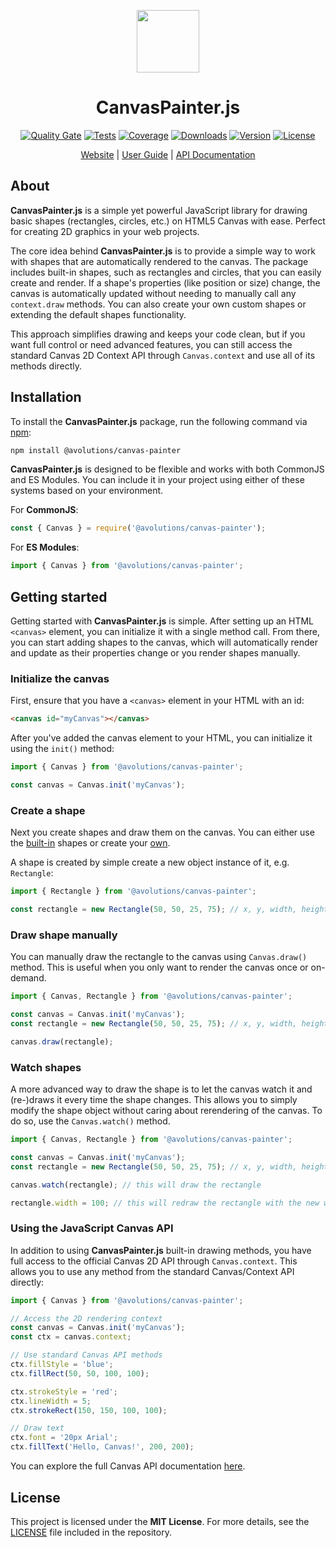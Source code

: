 <p align="center"><img src="https://avolutions.github.io/canvas-painter/img/logo.png" width="100"></p>

<h1 align="center">CanvasPainter.js</h1>

<p align="center">
  <a href="https://sonarcloud.io/summary/overall?id=avolutions_canvas-painter"><img src="https://sonarcloud.io/api/project_badges/measure?project=avolutions_canvas-painter&metric=alert_status" alt="Quality Gate"></a>
  <a href="https://github.com/avolutions/canvas-painter/actions"><img src="https://github.com/avolutions/canvas-painter/actions/workflows/tests.yml/badge.svg" alt="Tests"></a>
  <a href="https://sonarcloud.io/component_measures?id=avolutions_canvas-painter&metric=coverage&view=list"><img src="https://sonarcloud.io/api/project_badges/measure?project=avolutions_canvas-painter&metric=coverage" alt="Coverage"></a>
  <a href="https://www.npmjs.com/package/@avolutions/canvas-painter"><img src="https://img.shields.io/npm/dw/@avolutions%2Fcanvas-painter" alt="Downloads"></a>
  <a href="https://www.npmjs.com/package/@avolutions/canvas-painter"><img src="https://img.shields.io/npm/v/@avolutions%2Fcanvas-painter" alt="Version"></a>
  <a href="https://github.com/avolutions/canvas-painter/blob/main/LICENSE"><img src="https://img.shields.io/npm/l/@avolutions%2Fcanvas-painter" alt="License"></a>
</p>

<p align="center">
  <a href="https://avolutions.github.io/canvas-painter">Website</a> |
  <a href="https://avolutions.github.io/canvas-painter/docs">User Guide</a> |
  <a href="https://avolutions.github.io/canvas-painter/api">API Documentation</a>
</p>

## About

**CanvasPainter.js** is a simple yet powerful JavaScript library for drawing basic shapes (rectangles, circles, etc.) on HTML5 Canvas with ease. Perfect for creating 2D graphics in your web projects.

The core idea behind **CanvasPainter.js** is to provide a simple way to work with shapes that are automatically rendered to the canvas. The package includes built-in shapes, such as rectangles and circles, that you can easily create and render. If a shape's properties (like position or size) change, the canvas is automatically updated without needing to manually call any `context.draw` methods. You can also create your own custom shapes or extending the default shapes functionality.

This approach simplifies drawing and keeps your code clean, but if you want full control or need advanced features, you can still access the standard Canvas 2D Context API through `Canvas.context` and use all of its methods directly.

## Installation

To install the **CanvasPainter.js** package, run the following command via [npm](https://npmjs.com/package/@avolutions/canvas-painter):

```bash
npm install @avolutions/canvas-painter
```

**CanvasPainter.js** is designed to be flexible and works with both CommonJS and ES Modules. You can include it in your project using either of these systems based on your environment.

For **CommonJS**:
```js
const { Canvas } = require('@avolutions/canvas-painter');
```

For **ES Modules**:
```js
import { Canvas } from '@avolutions/canvas-painter';
```

## Getting started

Getting started with **CanvasPainter.js** is simple. After setting up an HTML `<canvas>` element, you can initialize it with a single method call. From there, you can start adding shapes to the canvas, which will automatically render and update as their properties change or you render shapes manually.

### Initialize the canvas

First, ensure that you have a `<canvas>` element in your HTML with an id:

```html
<canvas id="myCanvas"></canvas>
```

After you've added the canvas element to your HTML, you can initialize it using the `init()` method:

```js
import { Canvas } from '@avolutions/canvas-painter';

const canvas = Canvas.init('myCanvas');
```

### Create a shape

Next you create shapes and draw them on the canvas. You can either use the [built-in](https://avolutions.github.io/canvas-painter/docs/shapes) shapes or create your [own](https://avolutions.github.io/canvas-painter/docs/custom-shapes).

A shape is created by simple create a new object instance of it, e.g. `Rectangle`:
```js
import { Rectangle } from '@avolutions/canvas-painter';

const rectangle = new Rectangle(50, 50, 25, 75); // x, y, width, height
```

### Draw shape manually

You can manually draw the rectangle to the canvas using `Canvas.draw()` method. This is useful when you only want to render the canvas once or on-demand.

```js
import { Canvas, Rectangle } from '@avolutions/canvas-painter';

const canvas = Canvas.init('myCanvas');
const rectangle = new Rectangle(50, 50, 25, 75); // x, y, width, height

canvas.draw(rectangle);
```

### Watch shapes

A more advanced way to draw the shape is to let the canvas watch it and (re-)draws it every time the shape changes. This allows you to simply modify the shape object without caring about rerendering of the canvas. To do so, use the `Canvas.watch()` method.

```js
import { Canvas, Rectangle } from '@avolutions/canvas-painter';

const canvas = Canvas.init('myCanvas');
const rectangle = new Rectangle(50, 50, 25, 75); // x, y, width, height

canvas.watch(rectangle); // this will draw the rectangle

rectangle.width = 100; // this will redraw the rectangle with the new width
```

### Using the JavaScript Canvas API

In addition to using **CanvasPainter.js** built-in drawing methods, you have full access to the official Canvas 2D API through `Canvas.context`. This allows you to use any method from the standard Canvas/Context API directly:

```js
import { Canvas } from '@avolutions/canvas-painter';

// Access the 2D rendering context
const canvas = Canvas.init('myCanvas');
const ctx = canvas.context;

// Use standard Canvas API methods
ctx.fillStyle = 'blue';
ctx.fillRect(50, 50, 100, 100);

ctx.strokeStyle = 'red';
ctx.lineWidth = 5;
ctx.strokeRect(150, 150, 100, 100);

// Draw text
ctx.font = '20px Arial';
ctx.fillText('Hello, Canvas!', 200, 200);
```

You can explore the full Canvas API documentation [here](https://developer.mozilla.org/en-US/docs/Web/API/CanvasRenderingContext2D).

## License

This project is licensed under the **MIT License**. For more details, see the [LICENSE](https://github.com/avolutions/canvas-painter/blob/main/LICENSE) file included in the repository.
